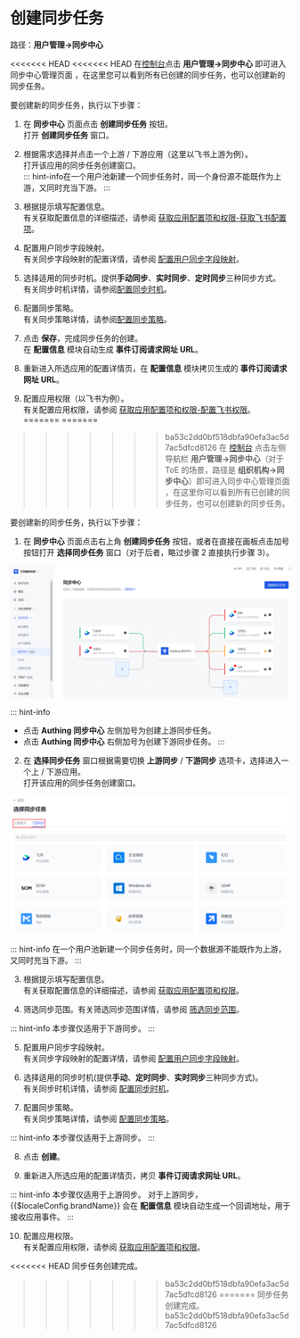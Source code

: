 # 创建同步任务

<LastUpdated/>

路径：**用户管理->同步中心**

<<<<<<< HEAD
<<<<<<< HEAD
在[控制台](https://console.authing.cn/)点击 **用户管理->同步中心** 即可进入同步中心管理页面 ，在这里您可以看到所有已创建的同步任务，也可以创建新的同步任务。

要创建新的同步任务，执行以下步骤：

1. 在 **同步中心** 页面点击 **创建同步任务** 按钮。</br>
打开 **创建同步任务** 窗口。

2. 根据需求选择并点击一个上游 / 下游应用（这里以飞书上游为例）。</br>
打开该应用的同步任务创建窗口。</br>::: hint-info​
在一个用户池新建一个同步任务时，同一个身份源不能既作为上游，又同时充当下游。
:::

3. 根据提示填写配置信息。</br>有关获取配置信息的详细描述，请参阅 [获取应用配置项和权限-获取飞书配置项](/docs/guides/sync-new/create-sync-new/get-config-new/README.md)。

4. 配置用户同步字段映射。</br>有关同步字段映射的配置详情，请参阅 [配置用户同步字段映射](/docs/guides/sync-new/create-sync-new/field-mapping-new.md)。

5. 选择适用的同步时机。提供**手动同步**、**实时同步**、**定时同步**三种同步方式。</br>有关同步时机详情，请参阅[配置同步时机](./sync-type-new.md)。

6. 配置同步策略。</br>有关同步策略详情，请参阅[配置同步策略](./sync-policy-new.md)。

7. 点击 **保存**，完成同步任务的创建。</br>在 **配置信息** 模块自动生成 **事件订阅请求网址 URL**。

8. 重新进入所选应用的配置详情页，在 **配置信息** 模块拷贝生成的 **事件订阅请求网址 URL**。

9. 配置应用权限（以飞书为例）。</br>有关配置应用权限，请参阅 [获取应用配置项和权限-配置飞书权限](./get-config-new/index.html#配置飞书权限)。
=======
=======
>>>>>>> ba53c2dd0bf518dbfa90efa3ac5d7ac5dfcd8126
在 [控制台](https://console.authing.cn/) 点击左侧导航栏 **用户管理->同步中心**（对于 ToE 的场景，路径是 **组织机构->同步中心**）即可进入同步中心管理页面 ，在这里你可以看到所有已创建的同步任务，也可以创建新的同步任务。

要创建新的同步任务，执行以下步骤：

1. 在 **同步中心** 页面点击右上角 **创建同步任务** 按钮，或者在直接在画板点击加号按钮打开 **选择同步任务** 窗口（对于后者，略过步骤 2 直接执行步骤 3）。</br>

![](../images/create-sync-task.png)

::: hint-info
* 点击 **Authing 同步中心** 左侧加号为创建上游同步任务。
* 点击 **Authing 同步中心** 右侧加号为创建下游同步任务。
:::

2. 在 **选择同步任务** 窗口根据需要切换 **上游同步** / **下游同步** 选项卡，选择进入一个上 / 下游应用。</br>打开该应用的同步任务创建窗口。

![](../images/select-sync-task-window.png)

::: hint-info
在一个用户池新建一个同步任务时，同一个数据源不能既作为上游，又同时充当下游。
:::

3. 根据提示填写配置信息。</br>有关获取配置信息的详细描述，请参阅 [获取应用配置项和权限](/guides/sync-new/create-sync-new/get-config-new/feishu.md)。

4. 筛选同步范围。有关筛选同步范围详情，请参阅 [筛选同步范围](/guides/sync-new/create-sync-new/sync-scope-new.md)。

::: hint-info
本步骤仅适用于下游同步。
:::

5. 配置用户同步字段映射。</br>有关同步字段映射的配置详情，请参阅 [配置用户同步字段映射](/guides/sync-new/create-sync-new/field-mapping-new.md)。

6. 选择适用的同步时机(提供**手动**、**定时同步**、**实时同步**三种同步方式)。</br>有关同步时机详情，请参阅 [配置同步时机](/guides/sync-new/create-sync-new/sync-type-new.md)。

7. 配置同步策略。</br>有关同步策略详情，请参阅 [配置同步策略](/guides/sync-new/create-sync-new/sync-policy-new.md)。

::: hint-info
本步骤仅适用于上游同步。
:::

8. 点击 **创建**。

9. 重新进入所选应用的配置详情页，拷贝 **事件订阅请求网址 URL**。

::: hint-info
本步骤仅适用于上游同步。
对于上游同步，{{$localeConfig.brandName}} 会在 **配置信息** 模块自动生成一个回调地址，用于接收应用事件。
:::

10. 配置应用权限。</br>有关配置应用权限，请参阅 [获取应用配置项和权限](/guides/sync-new/create-sync-new/get-config-new/feishu.md)。

<<<<<<< HEAD
同步任务创建完成。
>>>>>>> ba53c2dd0bf518dbfa90efa3ac5d7ac5dfcd8126
=======
同步任务创建完成。
>>>>>>> ba53c2dd0bf518dbfa90efa3ac5d7ac5dfcd8126
